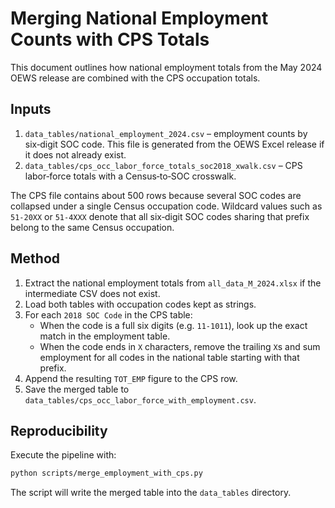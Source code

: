 # Merging National Employment Counts with CPS Totals

This document outlines how national employment totals from the May 2024 OEWS release are combined with the CPS occupation totals.

## Inputs
1. `data_tables/national_employment_2024.csv` – employment counts by six‑digit SOC code. This file is generated from the OEWS Excel release if it does not already exist.
2. `data_tables/cps_occ_labor_force_totals_soc2018_xwalk.csv` – CPS labor‑force totals with a Census‑to‑SOC crosswalk.

The CPS file contains about 500 rows because several SOC codes are collapsed under a single Census occupation code. Wildcard values such as `51-20XX` or `51-4XXX` denote that all six‑digit SOC codes sharing that prefix belong to the same Census occupation.

## Method
1. Extract the national employment totals from `all_data_M_2024.xlsx` if the intermediate CSV does not exist.
2. Load both tables with occupation codes kept as strings.
3. For each `2018 SOC Code` in the CPS table:
   - When the code is a full six digits (e.g. `11-1011`), look up the exact match in the employment table.
   - When the code ends in `X` characters, remove the trailing `X`s and sum employment for all codes in the national table starting with that prefix.
4. Append the resulting `TOT_EMP` figure to the CPS row.
5. Save the merged table to `data_tables/cps_occ_labor_force_with_employment.csv`.

## Reproducibility
Execute the pipeline with:

```bash
python scripts/merge_employment_with_cps.py
```

The script will write the merged table into the `data_tables` directory.
